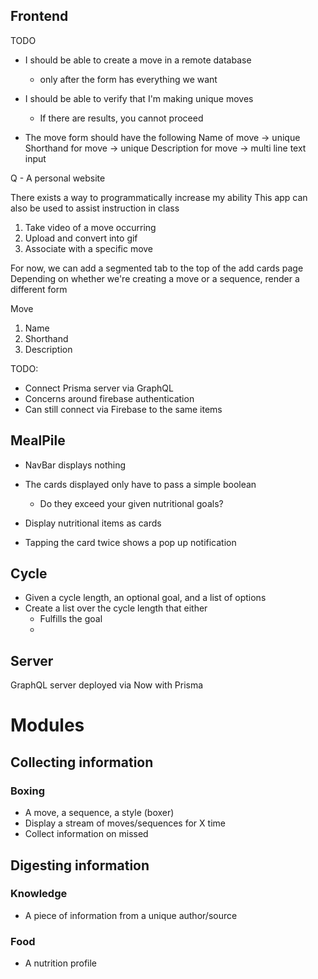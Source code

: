 ## Frontend

TODO

- I should be able to create a move in a remote database

  - only after the form has everything we want

- I should be able to verify that I'm making unique moves

  - If there are results, you cannot proceed

- The move form should have the following
  Name of move -> unique
  Shorthand for move -> unique
  Description for move -> multi line text input

Q - A personal website

There exists a way to programmatically increase my ability
This app can also be used to assist instruction in class

1. Take video of a move occurring
2. Upload and convert into gif
3. Associate with a specific move

For now, we can add a segmented tab to the top of the add cards page
Depending on whether we're creating a move or a sequence, render a different form

Move

1. Name
2. Shorthand
3. Description

TODO:

- Connect Prisma server via GraphQL
- Concerns around firebase authentication
- Can still connect via Firebase to the same items

## MealPile

- NavBar displays nothing

- The cards displayed only have to pass a simple boolean
  - Do they exceed your given nutritional goals?
- Display nutritional items as cards
- Tapping the card twice shows a pop up notification

## Cycle

- Given a cycle length, an optional goal, and a list of options
- Create a list over the cycle length that either
  - Fulfills the goal
  -

## Server

GraphQL server deployed via Now with Prisma

# Modules

## Collecting information

### Boxing

- A move, a sequence, a style (boxer)
- Display a stream of moves/sequences for X time
- Collect information on missed

## Digesting information

### Knowledge

- A piece of information from a unique author/source

### Food

- A nutrition profile
